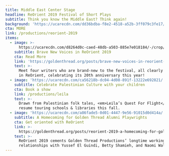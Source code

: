 ```yaml
---
title: Middle East Center Stage
headline: ReOrient 2019 Festival of Short Plays
subtitle: Think you know the Middle East? Think again!
background: 'https://ucarecdn.com/dd36bdba-f8e2-4518-a52b-3ff079c3fe17/'
cta: MORE
link: /productions/reorient-2019
items:
  - image: >-
      https://ucarecdn.com/d8264d0c-caed-48db-a503-885e7e018184/-/crop/2188x1278/8,155/-/preview/
    subtitle: Brave New Voices in ReOrient 2019
    cta: Read More
    link: 'https://goldenthread.org/posts/brave-new-voices-in-reorient-2019/'
    text: >-
      Meet four writers who are brand-new to the festival, all clearly at home
      in ReOrient, celebrating its 20th anniversary this year!
  - image: 'https://ucarecdn.com/ca56218b-dc04-4d08-891f-13222e692821/'
    subtitle: Celebrate Palestinian Culture with your children
    cta: Book a show
    link: /productions/leila
    text: >-
      Drawn from Palestinian folk tales, <em>Leila’s Quest For Flight</em> will
      resume touring schools & libraries this fall.
  - image: 'https://ucarecdn.com/a86fade5-0d01-4447-9e56-91015d0d414a/'
    subtitle: A Homecoming for Golden Thread Alumni Playwrights
    cta: Get oriented with ReOrient
    link: >-
      https://goldenthread.org/posts/reorient-2019-a-homecoming-for-golden-thread-alumni/
    text: >-
      ReOrient 2019 cements Golden Thread Productions’ longtime working
      relationships with Yussef El Guindi, Betty Shamieh, and Naomi Wallace.
---
```


